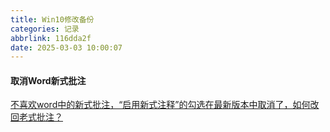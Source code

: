 ```yaml
---
title: Win10修改备份
categories: 记录
abbrlink: 116dda2f
date: 2025-03-03 10:00:07
---
```


#### 取消Word新式批注

[不喜欢word中的新式批注，“启用新式注释”的勾选在最新版本中取消了，如何改回老式批注？](https://answers.microsoft.com/zh-hans/msoffice/forum/all/%E4%B8%8D%E5%96%9C%E6%AC%A2word%E4%B8%AD%E7%9A%84/313ef0c7-ddac-4410-addf-3b80a4c2cfdc)
